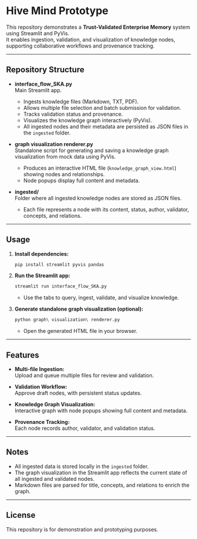 # Hive Mind Prototype

This repository demonstrates a **Trust-Validated Enterprise Memory** system using Streamlit and PyVis.  
It enables ingestion, validation, and visualization of knowledge nodes, supporting collaborative workflows and provenance tracking.

---

## Repository Structure

- **interface_flow_SKA.py**  
  Main Streamlit app.  
  - Ingests knowledge files (Markdown, TXT, PDF).
  - Allows multiple file selection and batch submission for validation.
  - Tracks validation status and provenance.
  - Visualizes the knowledge graph interactively (PyVis).
  - All ingested nodes and their metadata are persisted as JSON files in the `ingested` folder.

- **graph visualization renderer.py**  
  Standalone script for generating and saving a knowledge graph visualization from mock data using PyVis.  
  - Produces an interactive HTML file (`knowledge_graph_view.html`) showing nodes and relationships.
  - Node popups display full content and metadata.

- **ingested/**  
  Folder where all ingested knowledge nodes are stored as JSON files.  
  - Each file represents a node with its content, status, author, validator, concepts, and relations.

---

## Usage

1. **Install dependencies:**
   ```bash
   pip install streamlit pyvis pandas
   ```

2. **Run the Streamlit app:**
   ```bash
   streamlit run interface_flow_SKA.py
   ```
   - Use the tabs to query, ingest, validate, and visualize knowledge.

3. **Generate standalone graph visualization (optional):**
   ```bash
   python graph\ visualization\ renderer.py
   ```
   - Open the generated HTML file in your browser.

---

## Features

- **Multi-file Ingestion:**  
  Upload and queue multiple files for review and validation.

- **Validation Workflow:**  
  Approve draft nodes, with persistent status updates.

- **Knowledge Graph Visualization:**  
  Interactive graph with node popups showing full content and metadata.

- **Provenance Tracking:**  
  Each node records author, validator, and validation status.

---

## Notes

- All ingested data is stored locally in the `ingested` folder.
- The graph visualization in the Streamlit app reflects the current state of all ingested and validated nodes.
- Markdown files are parsed for title, concepts, and relations to enrich the graph.

---

## License

This repository is for demonstration and prototyping purposes.
